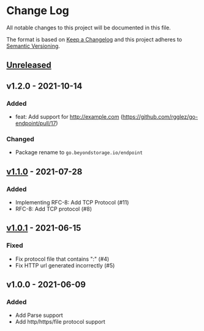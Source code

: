 # Change Log

All notable changes to this project will be documented in this file.

The format is based on [Keep a Changelog](https://keepachangelog.com/)
and this project adheres to [Semantic Versioning](https://semver.org/).

## [Unreleased]

## v1.2.0 - 2021-10-14

### Added

- feat: Add support for http://example.com (https://github.com/rgglez/go-endpoint/pull/17)

### Changed

- Package rename to `go.beyondstorage.io/endpoint`

## [v1.1.0] - 2021-07-28

### Added

- Implementing RFC-8: Add TCP Protocol (#11)
- RFC-8: Add TCP protocol (#8)

## [v1.0.1] - 2021-06-15

### Fixed

- Fix protocol file that contains ":" (#4)
- Fix HTTP url generated incorrectly (#5)

## v1.0.0 - 2021-06-09

### Added

- Add Parse support
- Add http/https/file protocol support

[Unreleased]: https://github.com/rgglez/go-storage/compare/endpoint/v1.2.0...HEAD
[v1.1.0]: https://github.com/rgglez/go-endpoint/compare/v1.0.1...v1.1.0
[v1.0.1]: https://github.com/rgglez/go-endpoint/compare/v1.0.0...v1.0.1
